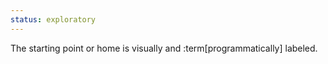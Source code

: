```yaml
---
status: exploratory
---
```


The starting point or home is visually and :term[programmatically] labeled.
